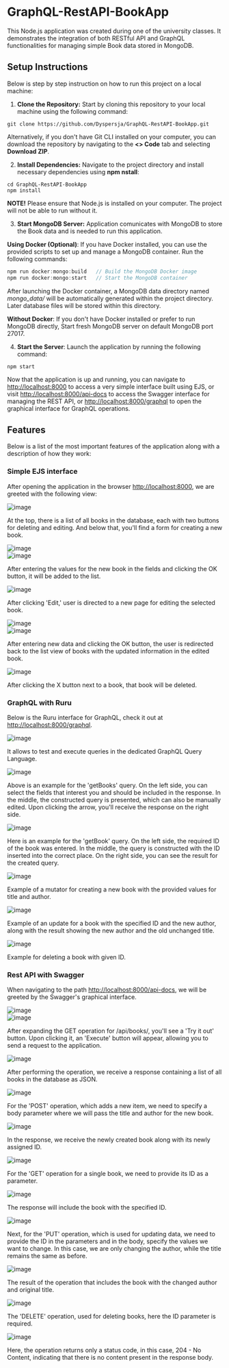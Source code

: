 # GraphQL-RestAPI-BookApp

This Node.js application was created during one of the university classes. It demonstrates the integration of both RESTful API and GraphQL functionalities for managing simple Book data stored in MongoDB.

## Setup Instructions

Below is step by step instruction on how to run this project on a local machine:

1. **Clone the Repository:** Start by cloning this repository to your local machine using the following command:

```
git clone https://github.com/Dyspersja/GraphQL-RestAPI-BookApp.git
```

Alternatively, if you don't have Git CLI installed on your computer, you can download the repository by navigating to the **<> Code** tab and selecting **Download ZIP**.

2. **Install Dependencies:** Navigate to the project directory and install necessary dependencies using **npm nstall**:

```
cd GraphQL-RestAPI-BookApp
npm install
```
**NOTE!** Please ensure that Node.js is installed on your computer. The project will not be able to run without it.

3. **Start MongoDB Server:** Application comunicates with MongoDB to store the Book data and is needed to run this application.

**Using Docker (Optional)**: If you have Docker installed, you can use the provided scripts to set up and manage a MongoDB container. Run the following commands:

<!-- c language just for comment styling -->
```c
npm run docker:mongo:build   // Build the MongoDB Docker image
npm run docker:mongo:start   // Start the MongoDB container
```

After launching the Docker container, a MongoDB data directory named *mongo_data/* will be automatically generated within the project directory. Later database files will be stored within this directory.

**Without Docker**: If you don't have Docker installed or prefer to run MongoDB directly, Start fresh MongoDB server on default MongoDB port 27017.

4. **Start the Server**: Launch the application by running the following command:

```
npm start
```

Now that the application is up and running, you can navigate to [http://localhost:8000](http://localhost:8000) to access a very simple interface built using EJS, 
or visit [http://localhost:8000/api-docs](http://localhost:8000/api-docs) to access the Swagger interface for managing the REST API, 
or [http://localhost:8000/graphql](http://localhost:8000/graphql) to open the graphical interface for GraphQL operations.

## Features
Below is a list of the most important features of the application along with a description of how they work:

### Simple EJS interface
After opening the application in the browser [http://localhost:8000](http://localhost:8000), we are greeted with the following view:

![image](https://github.com/Dyspersja/GraphQL-RestAPI-BookApp/assets/146620220/e8af6c79-9d41-4882-a8cc-83ecdd3aa24a)

At the top, there is a list of all books in the database, each with two buttons for deleting and editing. And below that, you'll find a form for creating a new book.

![image](https://github.com/Dyspersja/GraphQL-RestAPI-BookApp/assets/146620220/b8cdc6cb-9348-4871-8b0b-a1a4611c8640)  
![image](https://github.com/Dyspersja/GraphQL-RestAPI-BookApp/assets/146620220/6b9e15cf-2817-4bcd-90c9-423ccb126c23)

After entering the values for the new book in the fields and clicking the OK button, it will be added to the list.

![image](https://github.com/Dyspersja/GraphQL-RestAPI-BookApp/assets/146620220/59706b17-9a62-4106-a7fc-30af744016e1)

After clicking 'Edit,' user is directed to a new page for editing the selected book.

![image](https://github.com/Dyspersja/GraphQL-RestAPI-BookApp/assets/146620220/7ea532e2-68dc-423b-90b6-1f33d5e4258d)  
![image](https://github.com/Dyspersja/GraphQL-RestAPI-BookApp/assets/146620220/a3d9fd52-0c39-4241-99db-dc86ed5a18d4)

After entering new data and clicking the OK button, the user is redirected back to the list view of books with the updated information in the edited book.

![image](https://github.com/Dyspersja/GraphQL-RestAPI-BookApp/assets/146620220/0d3bf402-9532-41ec-a6ad-0d5d902e6ead)

After clicking the X button next to a book, that book will be deleted.

### GraphQL with Ruru

Below is the Ruru interface for GraphQL, check it out at [http://localhost:8000/graphql](http://localhost:8000/graphql).

![image](https://github.com/Dyspersja/GraphQL-RestAPI-BookApp/assets/146620220/250dbe10-1344-4e46-8dd2-0012ed4fd405)

It allows to test and execute queries in the dedicated GraphQL Query Language.

![image](https://github.com/Dyspersja/GraphQL-RestAPI-BookApp/assets/146620220/3b8ad85e-f878-4971-a3bc-6ad7b343b698)

Above is an example for the 'getBooks' query. On the left side, you can select the fields that interest you and should be included in the response. 
In the middle, the constructed query is presented, which can also be manually edited. Upon clicking the arrow, you'll receive the response on the right side.

![image](https://github.com/Dyspersja/GraphQL-RestAPI-BookApp/assets/146620220/c8e94857-f3a2-4427-b3b9-21079ab82c81)

Here is an example for the 'getBook' query. On the left side, the required ID of the book was entered. In the middle, the query is constructed with the ID inserted into the correct place. On the right side, you can see the result for the created query.

![image](https://github.com/Dyspersja/GraphQL-RestAPI-BookApp/assets/146620220/a75e9092-b9d3-413e-9e47-7ca2e5080bb1)

Example of a mutator for creating a new book with the provided values for title and author.

![image](https://github.com/Dyspersja/GraphQL-RestAPI-BookApp/assets/146620220/5421d154-35d5-424b-80bc-63601a8e712e)

Example of an update for a book with the specified ID and the new author, along with the result showing the new author and the old unchanged title.

![image](https://github.com/Dyspersja/GraphQL-RestAPI-BookApp/assets/146620220/db2150a3-c9ea-4c2c-8522-06ae6c7f5b67)

Example for deleting a book with given ID.

### Rest API with Swagger

When navigating to the path [http://localhost:8000/api-docs](http://localhost:8000/api-docs), we will be greeted by the Swagger's graphical interface.

![image](https://github.com/Dyspersja/GraphQL-RestAPI-BookApp/assets/146620220/a5426650-e7ce-4bc9-9dab-602745e58bd3)  
![image](https://github.com/Dyspersja/GraphQL-RestAPI-BookApp/assets/146620220/eeb93b52-3111-40ef-abcd-d69715dea730)

After expanding the GET operation for /api/books/, you'll see a 'Try it out' button. Upon clicking it, an 'Execute' button will appear, allowing you to send a request to the application.

![image](https://github.com/Dyspersja/GraphQL-RestAPI-BookApp/assets/146620220/5d9ee758-f4cb-4db7-b4ad-80fc613367a9)

After performing the operation, we receive a response containing a list of all books in the database as JSON.

![image](https://github.com/Dyspersja/GraphQL-RestAPI-BookApp/assets/146620220/83b65728-714b-4a91-9338-faa57fe1072d)

For the 'POST' operation, which adds a new item, we need to specify a body parameter where we will pass the title and author for the new book.

![image](https://github.com/Dyspersja/GraphQL-RestAPI-BookApp/assets/146620220/2f6f5eb1-44b7-4f7f-be19-b0e8ef6bb706)

In the response, we receive the newly created book along with its newly assigned ID.

![image](https://github.com/Dyspersja/GraphQL-RestAPI-BookApp/assets/146620220/c25b7de2-a6a6-48ac-ac20-4e4d4c98138e)

For the 'GET' operation for a single book, we need to provide its ID as a parameter.

![image](https://github.com/Dyspersja/GraphQL-RestAPI-BookApp/assets/146620220/d8686e9a-6ba8-4d9f-aa50-f00c12de308b)

The response will include the book with the specified ID.

![image](https://github.com/Dyspersja/GraphQL-RestAPI-BookApp/assets/146620220/103c99d9-31e3-441a-9901-ac6a3771373b)

Next, for the 'PUT' operation, which is used for updating data, we need to provide the ID in the parameters and in the body, 
specify the values we want to change. In this case, we are only changing the author, while the title remains the same as before.

![image](https://github.com/Dyspersja/GraphQL-RestAPI-BookApp/assets/146620220/06ed26ab-f354-4145-8fee-a399b07f6c7a)

The result of the operation that includes the book with the changed author and original title.

![image](https://github.com/Dyspersja/GraphQL-RestAPI-BookApp/assets/146620220/1bec9498-ac4f-4e3f-8694-c568f4e02167)

The 'DELETE' operation, used for deleting books, here the ID parameter is required.

![image](https://github.com/Dyspersja/GraphQL-RestAPI-BookApp/assets/146620220/99a6209a-7213-4347-b3c4-af9e86cfb723)

Here, the operation returns only a status code, in this case, 204 - No Content, indicating that there is no content present in the response body.
